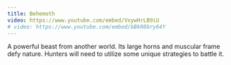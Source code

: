 ```yaml
---
title: Behemoth
video: https://www.youtube.com/embed/VxywHrLB9iU
# video: https://www.youtube.com/embed/bBkR8bry64Y
---
```


A powerful beast from another world. Its large horns and muscular frame defy nature. Hunters will need to utilize some unique strategies to battle it.
